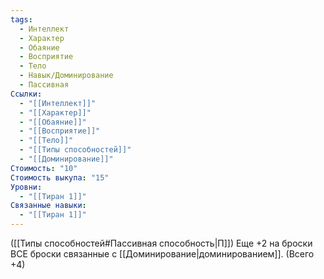 ```yaml
---
tags:
  - Интеллект
  - Характер
  - Обаяние
  - Восприятие
  - Тело
  - Навык/Доминирование
  - Пассивная
Ссылки:
  - "[[Интеллект]]"
  - "[[Характер]]"
  - "[[Обаяние]]"
  - "[[Восприятие]]"
  - "[[Тело]]"
  - "[[Типы способностей]]"
  - "[[Доминирование]]"
Стоимость: "10"
Стоимость выкупа: "15"
Уровни:
  - "[[Тиран 1]]"
Связанные навыки:
  - "[[Тиран 1]]"
---
```

([[Типы способностей#Пассивная способность|П]]) Еще +2 на броски ВСЕ броски связанные с [[Доминирование|доминированием]]. (Всего +4)